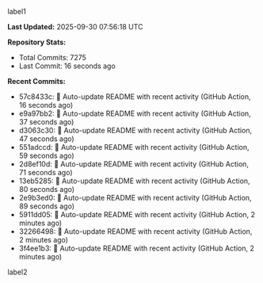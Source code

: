 
label1 
<!-- ACTIVITY_START -->
**Last Updated:** 2025-09-30 07:56:18 UTC

**Repository Stats:**
- Total Commits: 7275
- Last Commit: 16 seconds ago

**Recent Commits:**
- 57c8433c: 🤖 Auto-update README with recent activity (GitHub Action, 16 seconds ago)
- e9a97bb2: 🤖 Auto-update README with recent activity (GitHub Action, 37 seconds ago)
- d3063c30: 🤖 Auto-update README with recent activity (GitHub Action, 47 seconds ago)
- 551adccd: 🤖 Auto-update README with recent activity (GitHub Action, 59 seconds ago)
- 2d8ef10d: 🤖 Auto-update README with recent activity (GitHub Action, 71 seconds ago)
- 13eb5285: 🤖 Auto-update README with recent activity (GitHub Action, 80 seconds ago)
- 2e9b3ed0: 🤖 Auto-update README with recent activity (GitHub Action, 89 seconds ago)
- 5911dd05: 🤖 Auto-update README with recent activity (GitHub Action, 2 minutes ago)
- 32266498: 🤖 Auto-update README with recent activity (GitHub Action, 2 minutes ago)
- 3f4ee1b3: 🤖 Auto-update README with recent activity (GitHub Action, 2 minutes ago)
<!-- ACTIVITY_END -->

label2
